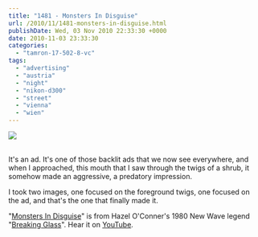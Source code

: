 ```yaml
---
title: "1481 - Monsters In Disguise"
url: /2010/11/1481-monsters-in-disguise.html
publishDate: Wed, 03 Nov 2010 22:33:30 +0000
date: 2010-11-03 23:33:30
categories: 
  - "tamron-17-502-8-vc"
tags: 
  - "advertising"
  - "austria"
  - "night"
  - "nikon-d300"
  - "street"
  - "vienna"
  - "wien"
---
```

<div class="container">
<div class="center"><a target="_blank" href="https://d25zfm9zpd7gm5.cloudfront.net/1200x1200/2010/20101103_183929_ps.jpg"><img src="https://d25zfm9zpd7gm5.cloudfront.net/0600x0600/2010/20101103_183929_ps.jpg" /></a></div>
</div>
<br />

It's an ad. It's one of those backlit ads that we now see everywhere, and when I approached, this mouth that I saw through the twigs of a shrub, it somehow made an aggressive, a predatory impression.

 I took two images, one focused on the foreground twigs, one focused on the ad, and that's the one that finally made it.

"<a target="_blank" href="http://www.lyricsmode.com/lyrics/h/hazel_oconnor/monsters_in_disguise.html">Monsters In Disguise</a>" is from Hazel O'Conner's 1980 New Wave legend "<a target="_blank" href="http://en.wikipedia.org/wiki/Breaking_Glass">Breaking Glass</a>". Hear it on <a target="_blank" href="http://www.youtube.com/watch?v=pc9bX2DAiUI">YouTube</a>.
